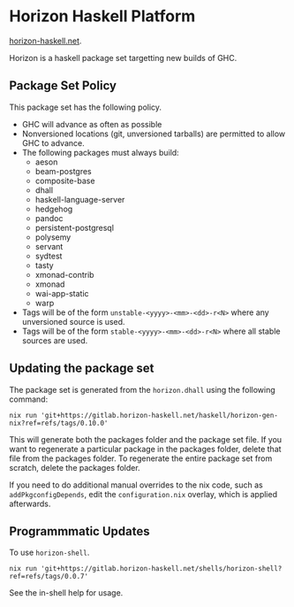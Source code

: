# Horizon Haskell Platform

[horizon-haskell.net](https://horizon-haskell.net).

Horizon is a haskell package set targetting new builds of GHC.

## Package Set Policy

This package set has the following policy.

* GHC will advance as often as possible
* Nonversioned locations (git, unversioned tarballs) are permitted to allow
  GHC to advance.
* The following packages must always build:
  * aeson
  * beam-postgres
  * composite-base
  * dhall
  * haskell-language-server
  * hedgehog
  * pandoc
  * persistent-postgresql
  * polysemy
  * servant
  * sydtest
  * tasty
  * xmonad-contrib
  * xmonad
  * wai-app-static
  * warp
* Tags will be of the form `unstable-<yyyy>-<mm>-<dd>-r<N>` where any
  unversioned source is used.
* Tags will be of the form `stable-<yyyy>-<mm>-<dd>-r<N>` where all
stable sources are used.

## Updating the package set

The package set is generated from the `horizon.dhall` using the following command:

```
nix run 'git+https://gitlab.horizon-haskell.net/haskell/horizon-gen-nix?ref=refs/tags/0.10.0'
```

This will generate both the packages folder and the package set file. If you
want to regenerate a particular package in the packages folder, delete that file
from the packages folder. To regenerate the entire package set from scratch,
delete the packages folder.

If you need to do additional manual overrides to the nix code, such as
`addPkgconfigDepends`, edit the `configuration.nix` overlay, which is applied
afterwards.

## Programmmatic Updates

To use `horizon-shell`.

```
nix run 'git+https://gitlab.horizon-haskell.net/shells/horizon-shell?ref=refs/tags/0.0.7'
```

See the in-shell help for usage.
